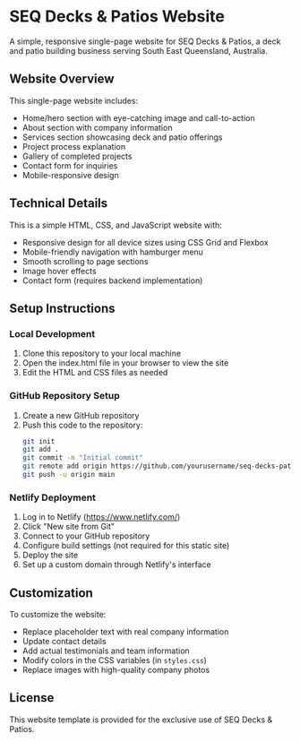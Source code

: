 # SEQ Decks & Patios Website

A simple, responsive single-page website for SEQ Decks & Patios, a deck and patio building business serving South East Queensland, Australia.

## Website Overview

This single-page website includes:
- Home/hero section with eye-catching image and call-to-action
- About section with company information
- Services section showcasing deck and patio offerings
- Project process explanation
- Gallery of completed projects
- Contact form for inquiries
- Mobile-responsive design

## Technical Details

This is a simple HTML, CSS, and JavaScript website with:
- Responsive design for all device sizes using CSS Grid and Flexbox
- Mobile-friendly navigation with hamburger menu
- Smooth scrolling to page sections
- Image hover effects
- Contact form (requires backend implementation)

## Setup Instructions

### Local Development

1. Clone this repository to your local machine
2. Open the index.html file in your browser to view the site
3. Edit the HTML and CSS files as needed

### GitHub Repository Setup

1. Create a new GitHub repository
2. Push this code to the repository:
   ```bash
   git init
   git add .
   git commit -m "Initial commit"
   git remote add origin https://github.com/yourusername/seq-decks-patios.git
   git push -u origin main
   ```

### Netlify Deployment

1. Log in to Netlify (https://www.netlify.com/)
2. Click "New site from Git"
3. Connect to your GitHub repository
4. Configure build settings (not required for this static site)
5. Deploy the site
6. Set up a custom domain through Netlify's interface

## Customization

To customize the website:
- Replace placeholder text with real company information
- Update contact details
- Add actual testimonials and team information
- Modify colors in the CSS variables (in `styles.css`)
- Replace images with high-quality company photos

## License

This website template is provided for the exclusive use of SEQ Decks & Patios. 
